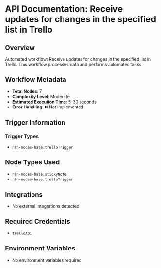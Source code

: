# API Documentation: Receive updates for changes in the specified list in Trello

## Overview
Automated workflow: Receive updates for changes in the specified list in Trello. This workflow processes data and performs automated tasks.

## Workflow Metadata
- **Total Nodes**: 7
- **Complexity Level**: Moderate
- **Estimated Execution Time**: 5-30 seconds
- **Error Handling**: ❌ Not implemented

## Trigger Information
### Trigger Types
- `n8n-nodes-base.trelloTrigger`

## Node Types Used
- `n8n-nodes-base.stickyNote`
- `n8n-nodes-base.trelloTrigger`

## Integrations
- No external integrations detected

## Required Credentials
- `trelloApi`

## Environment Variables
- No environment variables required
